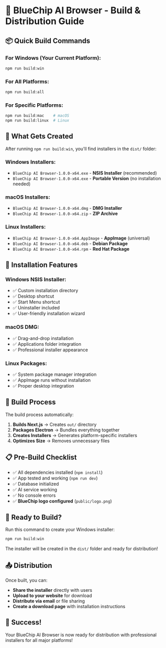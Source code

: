 # 🚀 BlueChip AI Browser - Build & Distribution Guide

## 📦 **Quick Build Commands**

### **For Windows (Your Current Platform):**
```bash
npm run build:win
```

### **For All Platforms:**
```bash
npm run build:all
```

### **For Specific Platforms:**
```bash
npm run build:mac    # macOS
npm run build:linux  # Linux
```

## 📁 **What Gets Created**

After running `npm run build:win`, you'll find installers in the `dist/` folder:

### **Windows Installers:**
- `BlueChip AI Browser-1.0.0-x64.exe` - **NSIS Installer** (recommended)
- `BlueChip AI Browser-1.0.0-x64.exe` - **Portable Version** (no installation needed)

### **macOS Installers:**
- `BlueChip AI Browser-1.0.0-x64.dmg` - **DMG Installer**
- `BlueChip AI Browser-1.0.0-x64.zip` - **ZIP Archive**

### **Linux Installers:**
- `BlueChip AI Browser-1.0.0-x64.AppImage` - **AppImage** (universal)
- `BlueChip AI Browser-1.0.0-x64.deb` - **Debian Package**
- `BlueChip AI Browser-1.0.0-x64.rpm` - **Red Hat Package**

## 🎯 **Installation Features**

### **Windows NSIS Installer:**
- ✅ Custom installation directory
- ✅ Desktop shortcut
- ✅ Start Menu shortcut
- ✅ Uninstaller included
- ✅ User-friendly installation wizard

### **macOS DMG:**
- ✅ Drag-and-drop installation
- ✅ Applications folder integration
- ✅ Professional installer appearance

### **Linux Packages:**
- ✅ System package manager integration
- ✅ AppImage runs without installation
- ✅ Proper desktop integration

## 🔧 **Build Process**

The build process automatically:

1. **Builds Next.js** → Creates `out/` directory
2. **Packages Electron** → Bundles everything together
3. **Creates Installers** → Generates platform-specific installers
4. **Optimizes Size** → Removes unnecessary files

## 📋 **Pre-Build Checklist**

- ✅ All dependencies installed (`npm install`)
- ✅ App tested and working (`npm run dev`)
- ✅ Database initialized
- ✅ AI service working
- ✅ No console errors
- ✅ **BlueChip logo configured** (`public/logo.png`)

## 🚀 **Ready to Build?**

Run this command to create your Windows installer:

```bash
npm run build:win
```

The installer will be created in the `dist/` folder and ready for distribution!

## 📤 **Distribution**

Once built, you can:
- **Share the installer** directly with users
- **Upload to your website** for download
- **Distribute via email** or file sharing
- **Create a download page** with installation instructions

## 🎉 **Success!**

Your BlueChip AI Browser is now ready for distribution with professional installers for all major platforms!
